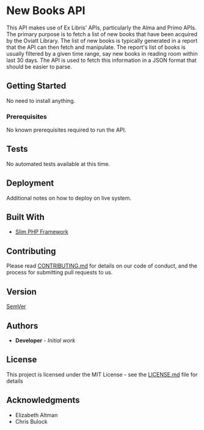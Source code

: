 # New Books API

This API makes use of Ex Libris' APIs, particularly the Alma and Primo APIs. The primary purpose is to fetch a list of new books that have been acquired by the Oviatt Library. The list of new books is typically generated in a report that the API can then fetch and manipulate. The report's list of books is usually filtered by a given time range, say new books in reading room within last 30 days. The API is used to fetch this information in a JSON format that should be easier to parse.

## Getting Started

No need to install anything.

### Prerequisites

No known prerequisites required to run the API.

## Tests

No automated tests available at this time.

## Deployment

Additional notes on how to deploy on live system.

## Built With

* [Slim PHP Framework](https://www.slimframework.com/)

## Contributing

Please read [CONTRIBUTING.md](https://gist.github.com/PurpleBooth/b24679402957c63ec426) for details on our code of conduct, and the process for submitting pull requests to us.

## Version

[SemVer](https://semver.org/)

## Authors

* **Developer** - *Initial work*

## License

This project is licensed under the MIT License - see the [LICENSE.md](LICENSE.md) file for details

## Acknowledgments

* Elizabeth Altman
* Chris Bulock
